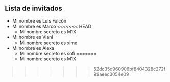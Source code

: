 ## Lista de invitados
  * Mi nombre es Luis Falcón
  * Mi nombre es Marco
<<<<<<< HEAD
    * Mi nombre secreto es M1X
  * Mi nombre es Viani
    * Mi nombre secreto es xime
  * Mi nombre es Alexa 
    * Mi nombre secreto es sofi
=======
    * Mi nombre secreto es M1X 

>>>>>>> 52dc35d960906bf8404328c272f99aeec3054e09
